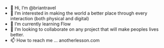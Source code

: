 - 👋 Hi, I’m @briantravel
- 👀 I’m interested in making the world a better place through every interaction (both physical and digital)
- 🌱 I’m currently learning Flow
- 💞️ I’m looking to collaborate on any project that will make peoples lives better.
- 📫 How to reach me ... anotherlesson.com

<!---
briantravel/briantravel is a ✨ special ✨ repository because its `README.md` (this file) appears on your GitHub profile.
You can click the Preview link to take a look at your changes.
--->
